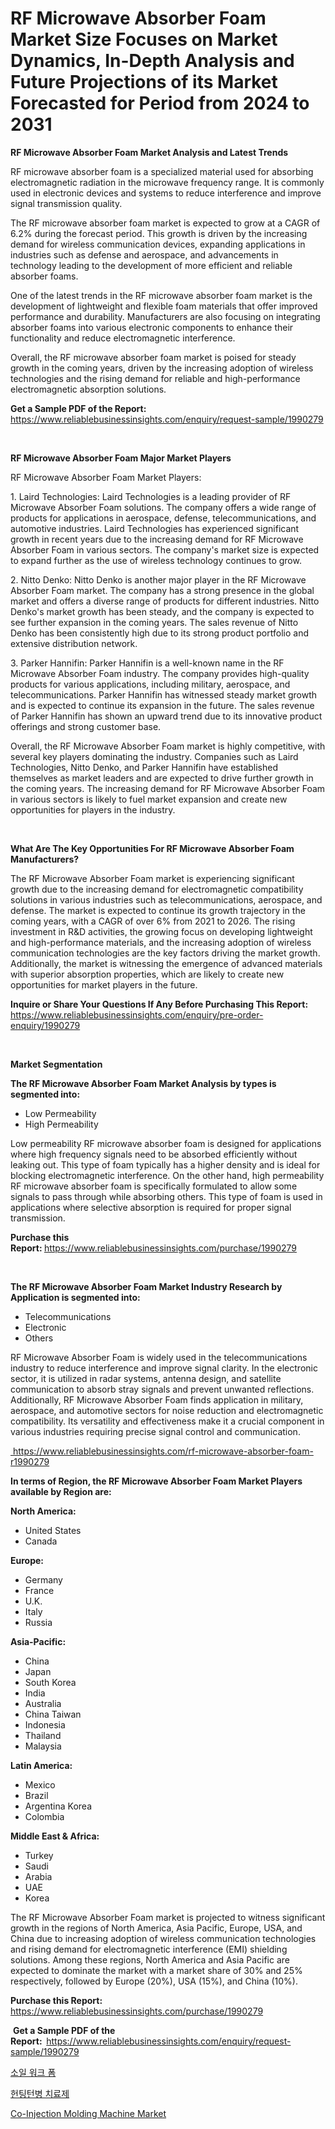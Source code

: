 <p><h1>RF Microwave Absorber Foam Market Size Focuses on Market Dynamics, In-Depth Analysis and Future Projections of its Market Forecasted for Period from 2024 to 2031</h1></p><p><strong>RF Microwave Absorber Foam Market Analysis and Latest Trends</strong></p>
<p><p>RF microwave absorber foam is a specialized material used for absorbing electromagnetic radiation in the microwave frequency range. It is commonly used in electronic devices and systems to reduce interference and improve signal transmission quality.</p><p>The RF microwave absorber foam market is expected to grow at a CAGR of 6.2% during the forecast period. This growth is driven by the increasing demand for wireless communication devices, expanding applications in industries such as defense and aerospace, and advancements in technology leading to the development of more efficient and reliable absorber foams.</p><p>One of the latest trends in the RF microwave absorber foam market is the development of lightweight and flexible foam materials that offer improved performance and durability. Manufacturers are also focusing on integrating absorber foams into various electronic components to enhance their functionality and reduce electromagnetic interference.</p><p>Overall, the RF microwave absorber foam market is poised for steady growth in the coming years, driven by the increasing adoption of wireless technologies and the rising demand for reliable and high-performance electromagnetic absorption solutions.</p></p>
<p><strong>Get a Sample PDF of the Report:&nbsp;</strong> <a href="https://www.reliablebusinessinsights.com/enquiry/request-sample/1990279">https://www.reliablebusinessinsights.com/enquiry/request-sample/1990279</a></p>
<p>&nbsp;</p>
<p><strong>RF Microwave Absorber Foam Major Market Players</strong></p>
<p><p>RF Microwave Absorber Foam Market Players:</p><p>1. Laird Technologies: Laird Technologies is a leading provider of RF Microwave Absorber Foam solutions. The company offers a wide range of products for applications in aerospace, defense, telecommunications, and automotive industries. Laird Technologies has experienced significant growth in recent years due to the increasing demand for RF Microwave Absorber Foam in various sectors. The company's market size is expected to expand further as the use of wireless technology continues to grow.</p><p>2. Nitto Denko: Nitto Denko is another major player in the RF Microwave Absorber Foam market. The company has a strong presence in the global market and offers a diverse range of products for different industries. Nitto Denko's market growth has been steady, and the company is expected to see further expansion in the coming years. The sales revenue of Nitto Denko has been consistently high due to its strong product portfolio and extensive distribution network.</p><p>3. Parker Hannifin: Parker Hannifin is a well-known name in the RF Microwave Absorber Foam industry. The company provides high-quality products for various applications, including military, aerospace, and telecommunications. Parker Hannifin has witnessed steady market growth and is expected to continue its expansion in the future. The sales revenue of Parker Hannifin has shown an upward trend due to its innovative product offerings and strong customer base.</p><p>Overall, the RF Microwave Absorber Foam market is highly competitive, with several key players dominating the industry. Companies such as Laird Technologies, Nitto Denko, and Parker Hannifin have established themselves as market leaders and are expected to drive further growth in the coming years. The increasing demand for RF Microwave Absorber Foam in various sectors is likely to fuel market expansion and create new opportunities for players in the industry.</p></p>
<p>&nbsp;</p>
<p><strong>What Are The Key Opportunities For RF Microwave Absorber Foam Manufacturers?</strong></p>
<p><p>The RF Microwave Absorber Foam market is experiencing significant growth due to the increasing demand for electromagnetic compatibility solutions in various industries such as telecommunications, aerospace, and defense. The market is expected to continue its growth trajectory in the coming years, with a CAGR of over 6% from 2021 to 2026. The rising investment in R&D activities, the growing focus on developing lightweight and high-performance materials, and the increasing adoption of wireless communication technologies are the key factors driving the market growth. Additionally, the market is witnessing the emergence of advanced materials with superior absorption properties, which are likely to create new opportunities for market players in the future.</p></p>
<p><strong>Inquire or Share Your Questions If Any Before Purchasing This Report:</strong> <a href="https://www.reliablebusinessinsights.com/enquiry/pre-order-enquiry/1990279">https://www.reliablebusinessinsights.com/enquiry/pre-order-enquiry/1990279</a></p>
<p>&nbsp;</p>
<p><strong>Market Segmentation</strong></p>
<p><strong>The RF Microwave Absorber Foam Market Analysis by types is segmented into:</strong></p>
<p><ul><li>Low Permeability</li><li>High Permeability</li></ul></p>
<p><p>Low permeability RF microwave absorber foam is designed for applications where high frequency signals need to be absorbed efficiently without leaking out. This type of foam typically has a higher density and is ideal for blocking electromagnetic interference. On the other hand, high permeability RF microwave absorber foam is specifically formulated to allow some signals to pass through while absorbing others. This type of foam is used in applications where selective absorption is required for proper signal transmission.</p></p>
<p><strong>Purchase this Report:&nbsp;</strong><a href="https://www.reliablebusinessinsights.com/purchase/1990279">https://www.reliablebusinessinsights.com/purchase/1990279</a></p>
<p>&nbsp;</p>
<p><strong>The RF Microwave Absorber Foam Market Industry Research by Application is segmented into:</strong></p>
<p><ul><li>Telecommunications</li><li>Electronic</li><li>Others</li></ul></p>
<p><p>RF Microwave Absorber Foam is widely used in the telecommunications industry to reduce interference and improve signal clarity. In the electronic sector, it is utilized in radar systems, antenna design, and satellite communication to absorb stray signals and prevent unwanted reflections. Additionally, RF Microwave Absorber Foam finds application in military, aerospace, and automotive sectors for noise reduction and electromagnetic compatibility. Its versatility and effectiveness make it a crucial component in various industries requiring precise signal control and communication.</p></p>
<p><a href="https://www.reliablebusinessinsights.com/rf-microwave-absorber-foam-r1990279">&nbsp;https://www.reliablebusinessinsights.com/rf-microwave-absorber-foam-r1990279</a></p>
<p><strong>In terms of Region, the RF Microwave Absorber Foam Market Players available by Region are:</strong></p>
<p>
    <p> <strong> North America: </strong>
        <ul>
            <li>United States</li>
            <li>Canada</li>
        </ul>
        </p> 
    <p> <strong> Europe: </strong>
        <ul>
            <li>Germany</li>
            <li>France</li>
            <li>U.K.</li>
            <li>Italy</li>
            <li>Russia</li>
        </ul>
        </p> 
    <p> <strong> Asia-Pacific: </strong>
        <ul>
            <li>China</li>
            <li>Japan</li>
            <li>South Korea</li>
            <li>India</li>
            <li>Australia</li>
            <li>China Taiwan</li>
            <li>Indonesia</li>
            <li>Thailand</li>
            <li>Malaysia</li>
        </ul>
        </p> 
    <p> <strong> Latin America: </strong>
        <ul>
            <li>Mexico</li>
            <li>Brazil</li>
            <li>Argentina Korea</li>
            <li>Colombia</li>
        </ul>
        </p> 
    <p> <strong> Middle East & Africa: </strong>
        <ul>
            <li>Turkey</li>
            <li>Saudi</li>
            <li>Arabia</li>
            <li>UAE</li>
            <li>Korea</li>
        </ul>
    </p>
    </p>
<p><p>The RF Microwave Absorber Foam market is projected to witness significant growth in the regions of North America, Asia Pacific, Europe, USA, and China due to increasing adoption of wireless communication technologies and rising demand for electromagnetic interference (EMI) shielding solutions. Among these regions, North America and Asia Pacific are expected to dominate the market with a market share of 30% and 25% respectively, followed by Europe (20%), USA (15%), and China (10%).</p></p>
<p><strong>Purchase this Report: </strong><a href="https://www.reliablebusinessinsights.com/purchase/1990279">https://www.reliablebusinessinsights.com/purchase/1990279</a></p>
<p>&nbsp;<strong>Get a Sample PDF of the Report:&nbsp;&nbsp;</strong><a href="https://www.reliablebusinessinsights.com/enquiry/request-sample/1990279">https://www.reliablebusinessinsights.com/enquiry/request-sample/1990279</a></p>
<p><strong></strong></p>
<p><p><a href="https://medium.com/@lizaheller2023/%EA%B8%80%EB%A1%9C%EB%B2%8C-%ED%86%A0%EA%B3%B5-%EA%B1%B0%ED%92%88-%EC%82%B0%EC%97%85-%EC%9C%A0%ED%98%95-%EC%9D%91%EC%9A%A9-%EC%8B%9C%EC%9E%A5-%EC%B0%B8%EA%B0%80%EC%9E%90-%EC%A7%80%EC%97%AD%EB%B3%84-%EC%84%B1%EC%9E%A5-%EB%B6%84%EC%84%9D-%EB%B0%8F-%EB%AF%B8%EB%9E%98-%EC%8B%9C%EB%82%98%EB%A6%AC%EC%98%A4-2024-2031-5179b5df7a49">소일 워크 폼</a></p><p><a href="https://github.com/TitusBoyer1/Market-Research-Report-List-1/blob/main/5131592145745.md">헌팅턴병 치료제</a></p><p><a href="https://view.publitas.com/reportprime-1/co-injection-molding-machine-market-size-share-analysis-growth-trends-forecasts-2024-2031/">Co-Injection Molding Machine Market</a></p></p>